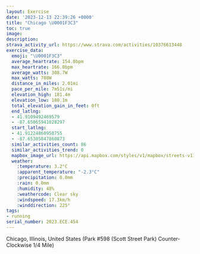 ```yaml
---
layout: Exercise
date: '2023-12-13 22:39:26 +0000'
title: "Chicago \U0001F3C3"
toc: true
image:
description:
strava_activity_url: https://www.strava.com/activities/10376613448
exercise_data:
  emoji: "\U0001F3C3"
  average_heartrate: 154.0bpm
  max_heartrate: 166.0bpm
  average_watts: 308.7W
  max_watts: 708W
  distance_in_miles: 2.01mi
  pace_per_mile: 7m51s/mi
  elevation_high: 181.4m
  elevation_low: 180.1m
  total_elevation_gain_in_feet: 0ft
  end_latlng:
  - 41.9109492469579
  - -87.65065941028297
  start_latlng:
  - 41.91224860958755
  - -87.65305847860873
  similar_activities_count: 86
  similar_activities_trend: 0
  mapbox_image_url: https://api.mapbox.com/styles/v1/mapbox/streets-v11/static/path-5+787af2-1.0(g%7Bx~Fll~uOAkB%40SlBuC%5Ew%40J_%40GaDAcBBY%60%40KCi%40AyBAkGK_E%3FwAFqCDEPAT_%40LMHCZA%60%40HDL%40V%40pEB%5CFTLRJFPBrAKZSLUBIBk%40EwCEOUYUGUCcADMBOLQ%60%40DjDBVDNLRXNz%40C%5CEPINMJW%40%5DCgA%3FeAAOIWQUUI_%40Cw%40FSFIFMRGXDjD%3FCPn%40HJRHpACNETMHKHWAqDE%5BMUKGMGSCu%40%40%5DFKDMPM%60%40BpD%40NJTFH%5EL%5CCp%40%3FRGROJUBYAyBGeAGMKKUK%7B%40EgA%3Fe%40QQBsA%40I%40EJ%40%7CBJrDEhBFdAC%60AB~%40Ah%40%3FrFCPW%40AxB),pin-s-s+e5b22e(-87.65143,41.91172),pin-s-f+89ae00(-87.64884,41.91099000000003)/auto/800x800?access_token=pk.eyJ1Ijoiam9zaGJlY2ttYW4iLCJhIjoiY205eWR2aDd1MWZ6djJrbXc4a3M0bWZleiJ9.XiG9OWkNcZk2QzjJbxLB4A
  weather:
    :temperature: 3.2°C
    :apparent_temperature: "-2.3°C"
    :precipitation: 0.0mm
    :rain: 0.0mm
    :humidity: 48%
    :weathercode: Clear sky
    :windspeed: 17.3km/h
    :winddirection: 225°
tags:
- running
serial_number: 2023.ECE.454
---
```

Chicago, Illinois, United States (Park #598 (Scott Street Park) Counter-Clockwise 1/4 Mile)
